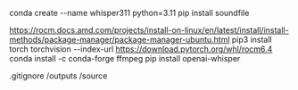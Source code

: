 conda create --name whisper311 python=3.11
pip install soundfile

https://rocm.docs.amd.com/projects/install-on-linux/en/latest/install/install-methods/package-manager/package-manager-ubuntu.html
pip3 install torch torchvision --index-url https://download.pytorch.org/whl/rocm6.4
conda install -c conda-forge ffmpeg
pip install openai-whisper

.gitignore
/outputs
/source
